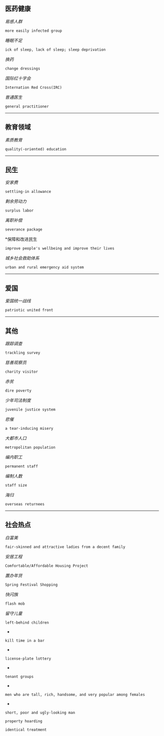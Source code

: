 ## 医药健康
*易感人群*
    
    more easily infected group
*睡眠不足*

    ick of sleep, lack of sleep; sleep deprivation
*换药*
    
    change dressings
*国际红十字会*
    
    Internation Red Cross(IRC)
*普通医生*

    general practitioner
---
## 教育领域
*素质教育*

    quality(-oriented) education
    
***

## 民生
*安家费*
    
    settling-in allowance
*剩余劳动力*

    surplus labor
*离职补偿*

    severance package    
*保障和改进民生
    
    improve people's wellbeing and improve their lives
*城乡社会救助体系*

    urban and rural emergency aid system
___
## 爱国
*爱国统一战线*

    patriotic united front
---
## 其他
*跟踪调查*

    trackling survey
*慈善观察员*


    charity visitor
*赤贫*
    
    dire poverty
*少年司法制度*
    
    juvenile justice system
*悲催*
    
    a tear-inducing misery
*大都市人口*
    
    metropolitan population
*编内职工*
    
    permanent staff
*编制人数*

    staff size
*海归*

    overseas returnees
---
## 社会热点
*白富美*

    fair-skinned and attractive ladies from a decent family
*安居工程*

    Comfortable/Affordable Housing Project
*置办年货*

    Spring Festival Shopping
*快闪族*

    
    flash mob
*留守儿童*
    
    left-behind children
*
    
    kill time in a bar
*
    
    license-plate lottery    
*

    tenant groups
*
    
    men who are tall, rich, handsome, and very popular among females
*
    
    short, poor and ugly-looking man

    property hoarding
    
    identical treatment
    
    
  
  
  
